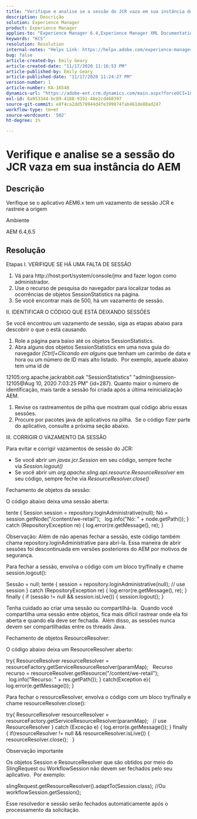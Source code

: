 ```yaml
---
title: "Verifique e analise se a sessão do JCR vaza em sua instância do AEM"
description: Descrição
solution: Experience Manager
product: Experience Manager
applies-to: "Experience Manager 6.4,Experience Manager XML Documentation for Adobe Experience Manager,Experience Manager XML Documentation Add-on for Adobe Experience Manager,Experience Manager 6.5,Experience Manager"
keywords: "KCS"
resolution: Resolution
internal-notes: "Helpx Link: https://helpx.adobe.com/experience-manager/kb/check-and-analyze-if-JCR-session-leaks-in-your-AEM-instance.html"
bug: false
article-created-by: Emily Geary
article-created-date: "11/17/2020 11:16:53 PM"
article-published-by: Emily Geary
article-published-date: "11/17/2020 11:24:27 PM"
version-number: 1
article-number: KA-16548
dynamics-url: "https://adobe-ent.crm.dynamics.com/main.aspx?forceUCI=1&pagetype=entityrecord&etn=knowledgearticle&id=6c27d5f9-2a29-eb11-a813-000d3a303484"
exl-id: 8a953344-bc89-4188-9191-48e2cd460397
source-git-commit: e8f4ca2dd578944d4fe399074fab461de88ad247
workflow-type: tm+mt
source-wordcount: '502'
ht-degree: 1%

---
```


# Verifique e analise se a sessão do JCR vaza em sua instância do AEM

## Descrição

Verifique se o aplicativo AEM6.x tem um vazamento de sessão JCR e rastreie a origem


Ambiente


AEM 6.4,6.5

## Resolução

Etapas
I. VERIFIQUE SE HÁ UMA FALTA DE SESSÃO


1. Vá para http://host:port/system/console/jmx and fazer logon como administrador.
2. Use o recurso de pesquisa do navegador para localizar todas as ocorrências de objetos SessionStatistics na página.
3. Se você encontrar mais de 500, há um vazamento de sessão.



II. IDENTIFICAR O CÓDIGO QUE ESTÁ DEIXANDO SESSÕES

Se você encontrou um vazamento de sessão, siga as etapas abaixo para descobrir o que o está causando.

1. Role a página para baixo até os objetos SessionStatistics.
2. Abra alguns dos objetos SessionStatistics em uma nova guia do navegador *[Ctrl]+Clicando em alguns* que tenham um carimbo de data e hora ou um número de ID mais alto listado.  Por exemplo, aquele abaixo tem uma id de



12105:org.apache.jackrabbit.oak &quot;SessionStatistics&quot; &quot;admin@session-12105@Aug 10, 2020 7:03:25 PM&quot; {id=287}. Quanto maior o número de identificação, mais tarde a sessão foi criada após a última reinicialização AEM.

1. Revise os rastreamentos de pilha que mostram qual código abriu essas sessões.
2. Procure por pacotes java de aplicativos na pilha.  Se o código fizer parte do aplicativo, consulte a próxima seção abaixo.



III. CORRIGIR O VAZAMENTO DA SESSÃO

Para evitar e corrigir vazamentos de sessão do JCR:

* Se você abrir um *javax.jcr.Session* em seu código, sempre feche via *Session.logout()*
* Se você abrir um *org.apache.sling.api.resource.ResourceResolver* em seu código, sempre feche via *ResourceResolver.close()*



Fechamento de objetos da sessão:

O código abaixo deixa uma sessão aberta:

tente { Session session = repository.loginAdministrative(null); Nó = session.getNode(&quot;/content/we-retail&quot;);   log.info(&quot;Nó: &quot; + node.getPath()); } catch (RepositoryException re) { log.error(re.getMessage(), re); }


Observação: Além de não apenas fechar a sessão, este código também chama repository.loginAdministrative para abri-la. Essa maneira de abrir sessões foi descontinuada em versões posteriores do AEM por motivos de segurança.


Para fechar a sessão, envolva o código com um bloco try/finally e chame session.logout():

Sessão = null; tente { session = repository.loginAdministrative(null); // use session } catch (RepositoryException re) { log.error(re.getMessage(), re); } finally { if (sessão != null &amp;&amp; session.isLive()) { session.logout(); }

Tenha cuidado ao criar uma sessão ou compartilhá-la.  Quando você compartilha uma sessão entre objetos, fica mais difícil rastrear onde ela foi aberta e quando ela deve ser fechada.  Além disso, as sessões nunca devem ser compartilhadas entre os threads Java.

Fechamento de objetos ResourceResolver:

O código abaixo deixa um ResourceResolver aberto:

try{ ResourceResolver resourceResolver = resourceFactory.getServiceResourceResolver(paramMap);   Recurso recurso = resourceResolver.getResource(&quot;/content/we-retail&quot;);   log.info(&quot;Recurso: &quot; + res.getPath()); } catch(Exception e){ log.error(e.getMessage()); }

Para fechar o resourceResolver, envolva o código com um bloco try/finally e chame resourceResolver.close():

try{ ResourceResolver resourceResolver = resourceFactory.getServiceResourceResolver(paramMap);   // use ResourceResolver } catch (Exceção e) { log.error(e.getMessage()); } finally { if(resourceResolver != null &amp;&amp; resourceResolver.isLive()) { resourceResolver.close();   }


Observação importante


Os objetos Session e ResourceResolver que são obtidos por meio do SlingRequest ou WorkflowSession não devem ser fechados pelo seu aplicativo.  Por exemplo:

slingRequest.getResourceResolver().adaptTo(Session.class); //Ou workflowSession.getSession();

Esse resolvedor e sessão serão fechados automaticamente após o processamento da solicitação.
